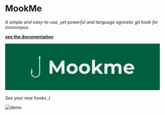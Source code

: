 # MookMe

*A simple and easy-to-use, yet powerful and language agnostic git hook for monorepos.*

**[see the documentation](mookme.tech)**

<img src="assets/banner.png" alt="demo" width="600"/>

*See your new hooks ;)*

<img src="assets/demo.gif" alt="demo" width="600"/>

